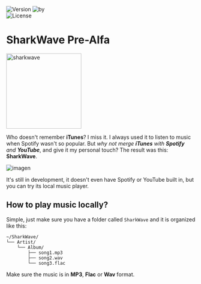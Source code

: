 ![Version](https://img.shields.io/badge/version-PreAlfa-red)
![by](https://img.shields.io/badge/by-S3RGI09-blue)  
![License](https://img.shields.io/badge/license-Apache2.0-purple)  

# SharkWave Pre-Alfa
<img src="https://github.com/user-attachments/assets/9c0f03e0-18db-4d44-a89f-7494d66aeb55" alt="sharkwave" width="200">  

Who doesn't remember **iTunes**? I miss it. I always used it to listen to music when Spotify wasn't so popular. But *why not merge **iTunes** with **Spotify** and **YouTube***, and give it my personal touch? The result was this: **SharkWave**.

![imagen](https://github.com/user-attachments/assets/684aeeb1-d8e6-426f-8cd0-1d1bb4c31175)

It's still in development, it doesn't even have Spotify or YouTube built in, but you can try its local music player.
## How to play music locally?
Simple, just make sure you have a folder called `SharkWave` and it is organized like this:
```
~/SharkWave/
└── Artist/
    └── Album/
        ├── song1.mp3
        ├── song2.wav
        └── song3.flac
```
Make sure the music is in **MP3**, **Flac** or **Wav** format.
